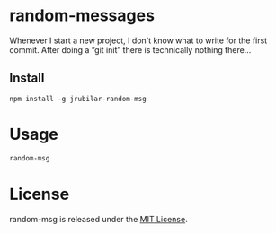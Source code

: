 # random-messages

Whenever I start a new project, I don't know what to write for the first commit. After doing a “git init” there is technically nothing there...

## Install

```npm
npm install -g jrubilar-random-msg
```

# Usage

```bash
random-msg
```

# License

random-msg is released under the [MIT License](https://opensource.org/licenses/MIT).
